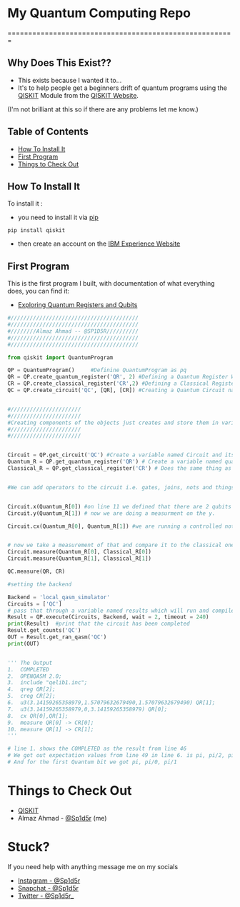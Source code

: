 # My Quantum Computing Repo
=======================================================

## Why Does This Exist??
- This exists because I wanted it to...
- It's to help people get a beginners drift of quantum programs using the [QISKIT](https://www.qiskit.org) Module from the [QISKIT Website](https://www.qiskit.org).

(I'm not brilliant at this so if there are any problems let me know.)


## Table of Contents
* [How To Install It](#how-to-install-it)
* [First Program ](#first-program)
* [Things to Check Out ](#things-to-check-out)

## How To Install It

To install it :
- you need to install it via [pip](https://pypi.org/project/pip/)

```
pip install qiskit
```
- then create an account on the [IBM Experience Website](https://quantumexperience.ng.bluemix.net/qx/experience)

## First Program
This is the first program I built, with documentation of what everything does, you can find it:
- [Exploring Quantum Registers and Qubits](https://github.com/sp1d5r/Quantum-Computing-Python-/blob/master/Exploring%20Quantum%20Registers%20and%20Qubits.py)
``` python
#////////////////////////////////////////
#////////////////////////////////////////
#////////Almaz Ahmad -- @SP1D5R//////////
#////////////////////////////////////////
#////////////////////////////////////////

from qiskit import QuantumProgram

QP = QuantumProgram()     #Definine QuantumProgram as pq
QR = QP.create_quantum_register('QR', 2) #Defining a Quantum Register With 2 Qubits
CR = QP.create_classical_register('CR',2) #Defining a Classical Register With 2 bits
QC = QP.create_circuit('QC', [QR], [CR]) #Creating a Quantum Circuit named as QC and passing it through the QuantumRegister (QR) and the ClassicalRegister (CR)


#//////////////////////
#//////////////////////
#Creating components of the objects just creates and store them in variables
#//////////////////////
#//////////////////////


Circuit = QP.get_circuit('QC') #Create a variable named Circuit and its the quantum program object and the method in the object is called get_circuit and the circuit we are getting is teh QuantumCircuit (QC)
Quantum_R = QP.get_quantum_register('QR') # Create a variable named quantum register and thats holding the results of running the get_quantum_register on the QuantumRegister
Classical_R = QP.get_classical_register('CR') # Does the same thing as above but for the classical register


#We can add operators to the circuit i.e. gates, joins, nots and things... the gates can simulate an applied magnetic field to a wave function which can collapse it in a certain direction once measured


Circuit.x(Quantum_R[0]) #on line 11 we defined that there are 2 qubits on the quantum register but its zero origon indexed so we will do it on the first one, and we are doing a measuremnt on the x
Circuit.y(Quantum_R[1]) # now we are doing a measurment on the y.

Circuit.cx(Quantum_R[0], Quantum_R[1]) #we are running a controlled not gate (cx)


# now we take a measurement of that and compare it to the classical one
Circuit.measure(Quantum_R[0], Classical_R[0])
Circuit.measure(Quantum_R[1], Classical_R[1])

QC.measure(QR, CR)

#setting the backend

Backend = 'local_qasm_simulator'
Circuits = ['QC']
# pass that through a variable named results which will run and compile the circuits
Result = QP.execute(Circuits, Backend, wait = 2, timeout = 240)
print(Result)  #print that the circuit has been completed
Result.get_counts('QC')
OUT = Result.get_ran_qasm('QC')
print(OUT)


''' The Output
1.  COMPLETED
2.  OPENQASM 2.0;
3.  include "qelib1.inc";
4.  qreg QR[2];
5.  creg CR[2];
6.  u3(3.14159265358979,1.57079632679490,1.57079632679490) QR[1];
7.  u3(3.14159265358979,0,3.14159265358979) QR[0];
8.  cx QR[0],QR[1];
9.  measure QR[0] -> CR[0];
10. measure QR[1] -> CR[1];
'''

# line 1. shows the COMPLETED as the result from line 46
# We got out expectation values from line 49 in line 6. is pi, pi/2, pi/2
# And for the first Quantum bit we got pi, pi/0, pi/1

```






# Things to Check Out
- [QISKIT](https://github.com/QISKit)
- Almaz Ahmad - [@Sp1d5r](https://www.instagram.com/sp1d5r) (me)

# Stuck?
If you need help with anything message me on my socials 
- [Instagram - @Sp1d5r](https://www.instagram.com/sp1d5r)
- [Snapchat - @Sp1d5r](https://www.snapchat.com/add/sp1d5r)
- [Twitter - @Sp1d5r_](https://www.twitter.com/sp1d5r_)




